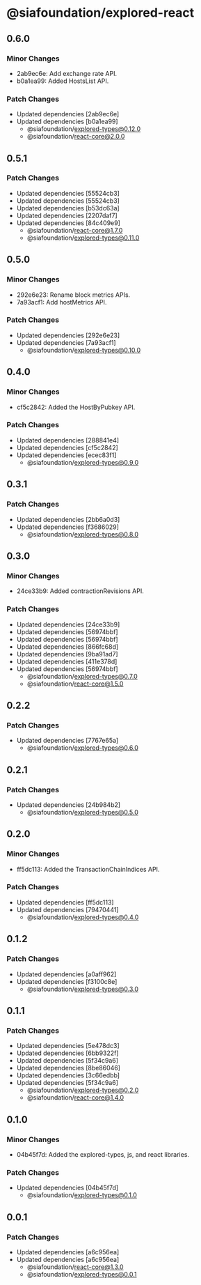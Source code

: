 # @siafoundation/explored-react

## 0.6.0

### Minor Changes

- 2ab9ec6e: Add exchange rate API.
- b0a1ea99: Added HostsList API.

### Patch Changes

- Updated dependencies [2ab9ec6e]
- Updated dependencies [b0a1ea99]
  - @siafoundation/explored-types@0.12.0
  - @siafoundation/react-core@2.0.0

## 0.5.1

### Patch Changes

- Updated dependencies [55524cb3]
- Updated dependencies [55524cb3]
- Updated dependencies [b53dc63a]
- Updated dependencies [2207daf7]
- Updated dependencies [84c409e9]
  - @siafoundation/react-core@1.7.0
  - @siafoundation/explored-types@0.11.0

## 0.5.0

### Minor Changes

- 292e6e23: Rename block metrics APIs.
- 7a93acf1: Add hostMetrics API.

### Patch Changes

- Updated dependencies [292e6e23]
- Updated dependencies [7a93acf1]
  - @siafoundation/explored-types@0.10.0

## 0.4.0

### Minor Changes

- cf5c2842: Added the HostByPubkey API.

### Patch Changes

- Updated dependencies [288841e4]
- Updated dependencies [cf5c2842]
- Updated dependencies [ecec83f1]
  - @siafoundation/explored-types@0.9.0

## 0.3.1

### Patch Changes

- Updated dependencies [2bb6a0d3]
- Updated dependencies [f3686029]
  - @siafoundation/explored-types@0.8.0

## 0.3.0

### Minor Changes

- 24ce33b9: Added contractionRevisions API.

### Patch Changes

- Updated dependencies [24ce33b9]
- Updated dependencies [56974bbf]
- Updated dependencies [56974bbf]
- Updated dependencies [866fc68d]
- Updated dependencies [9ba91ad7]
- Updated dependencies [411e378d]
- Updated dependencies [56974bbf]
  - @siafoundation/explored-types@0.7.0
  - @siafoundation/react-core@1.5.0

## 0.2.2

### Patch Changes

- Updated dependencies [7767e65a]
  - @siafoundation/explored-types@0.6.0

## 0.2.1

### Patch Changes

- Updated dependencies [24b984b2]
  - @siafoundation/explored-types@0.5.0

## 0.2.0

### Minor Changes

- ff5dc113: Added the TransactionChainIndices API.

### Patch Changes

- Updated dependencies [ff5dc113]
- Updated dependencies [79470441]
  - @siafoundation/explored-types@0.4.0

## 0.1.2

### Patch Changes

- Updated dependencies [a0aff962]
- Updated dependencies [f3100c8e]
  - @siafoundation/explored-types@0.3.0

## 0.1.1

### Patch Changes

- Updated dependencies [5e478dc3]
- Updated dependencies [6bb9322f]
- Updated dependencies [5f34c9a6]
- Updated dependencies [8be86046]
- Updated dependencies [3c66edbb]
- Updated dependencies [5f34c9a6]
  - @siafoundation/explored-types@0.2.0
  - @siafoundation/react-core@1.4.0

## 0.1.0

### Minor Changes

- 04b45f7d: Added the explored-types, js, and react libraries.

### Patch Changes

- Updated dependencies [04b45f7d]
  - @siafoundation/explored-types@0.1.0

## 0.0.1

### Patch Changes

- Updated dependencies [a6c956ea]
- Updated dependencies [a6c956ea]
  - @siafoundation/react-core@1.3.0
  - @siafoundation/explored-types@0.0.1
